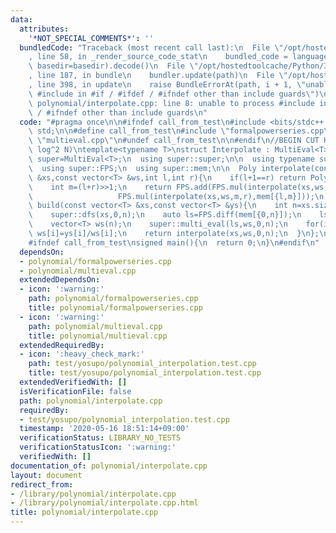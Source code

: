 ```yaml
---
data:
  attributes:
    '*NOT_SPECIAL_COMMENTS*': ''
  bundledCode: "Traceback (most recent call last):\n  File \"/opt/hostedtoolcache/Python/3.8.5/x64/lib/python3.8/site-packages/onlinejudge_verify/documentation/build.py\"\
    , line 58, in _render_source_code_stat\n    bundled_code = language.bundle(stat.path,\
    \ basedir=basedir).decode()\n  File \"/opt/hostedtoolcache/Python/3.8.5/x64/lib/python3.8/site-packages/onlinejudge_verify/languages/cplusplus.py\"\
    , line 187, in bundle\n    bundler.update(path)\n  File \"/opt/hostedtoolcache/Python/3.8.5/x64/lib/python3.8/site-packages/onlinejudge_verify/languages/cplusplus_bundle.py\"\
    , line 398, in update\n    raise BundleErrorAt(path, i + 1, \"unable to process\
    \ #include in #if / #ifdef / #ifndef other than include guards\")\nonlinejudge_verify.languages.cplusplus_bundle.BundleErrorAt:\
    \ polynomial/interpolate.cpp: line 8: unable to process #include in #if / #ifdef\
    \ / #ifndef other than include guards\n"
  code: "#pragma once\n\n#ifndef call_from_test\n#include <bits/stdc++.h>\nusing namespace\
    \ std;\n\n#define call_from_test\n#include \"formalpowerseries.cpp\"\n#include\
    \ \"multieval.cpp\"\n#undef call_from_test\n\n#endif\n//BEGIN CUT HERE\n// O(N\
    \ log^2 N)\ntemplate<typename T>\nstruct Interpolate : MultiEval<T>{\n  using\
    \ super=MultiEval<T>;\n  using super::super;\n\n  using typename super::Poly;\n\
    \  using super::FPS;\n  using super::mem;\n\n  Poly interpolate(const vector<T>\
    \ &xs,const vector<T> &ws,int l,int r){\n    if(l+1==r) return Poly({ws[l]});\n\
    \    int m=(l+r)>>1;\n    return FPS.add(FPS.mul(interpolate(xs,ws,l,m),mem[{m,r}]),\n\
    \                   FPS.mul(interpolate(xs,ws,m,r),mem[{l,m}]));\n  }\n\n  vector<T>\
    \ build(const vector<T> &xs,const vector<T> &ys){\n    int n=xs.size();\n    mem.clear();\n\
    \    super::dfs(xs,0,n);\n    auto ls=FPS.diff(mem[{0,n}]);\n    ls.resize(n,T(0));\n\
    \    vector<T> ws(n);\n    super::multi_eval(ls,ws,0,n);\n    for(int i=0;i<n;i++)\
    \ ws[i]=ys[i]/ws[i];\n    return interpolate(xs,ws,0,n);\n  }\n};\n//END CUT HERE\n\
    #ifndef call_from_test\nsigned main(){\n  return 0;\n}\n#endif\n"
  dependsOn:
  - polynomial/formalpowerseries.cpp
  - polynomial/multieval.cpp
  extendedDependsOn:
  - icon: ':warning:'
    path: polynomial/formalpowerseries.cpp
    title: polynomial/formalpowerseries.cpp
  - icon: ':warning:'
    path: polynomial/multieval.cpp
    title: polynomial/multieval.cpp
  extendedRequiredBy:
  - icon: ':heavy_check_mark:'
    path: test/yosupo/polynomial_interpolation.test.cpp
    title: test/yosupo/polynomial_interpolation.test.cpp
  extendedVerifiedWith: []
  isVerificationFile: false
  path: polynomial/interpolate.cpp
  requiredBy:
  - test/yosupo/polynomial_interpolation.test.cpp
  timestamp: '2020-05-16 18:51:14+09:00'
  verificationStatus: LIBRARY_NO_TESTS
  verificationStatusIcon: ':warning:'
  verifiedWith: []
documentation_of: polynomial/interpolate.cpp
layout: document
redirect_from:
- /library/polynomial/interpolate.cpp
- /library/polynomial/interpolate.cpp.html
title: polynomial/interpolate.cpp
---
```

